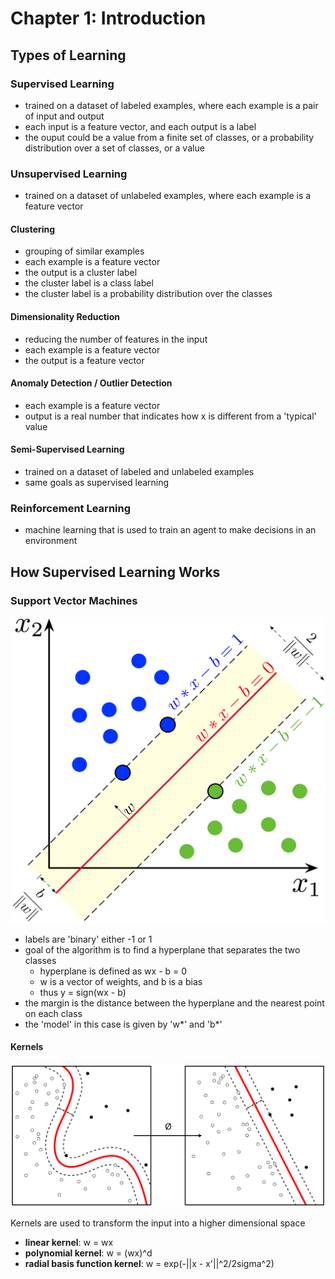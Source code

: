 # Chapter 1: Introduction

## Types of Learning

### Supervised Learning

* trained on a dataset of labeled examples, where each example is a pair of input and output
* each input is a feature vector, and each output is a label
* the ouput could be a value from a finite set of classes, or a probability distribution over a set of classes, or a value

### Unsupervised Learning

* trained on a dataset of unlabeled examples, where each example is a feature vector

#### Clustering

* grouping of similar examples
* each example is a feature vector
* the output is a cluster label
* the cluster label is a class label
* the cluster label is a probability distribution over the classes

#### Dimensionality Reduction

* reducing the number of features in the input
* each example is a feature vector
* the output is a feature vector

#### Anomaly Detection / Outlier Detection

* each example is a feature vector
* output is a real number that indicates how x is different from a 'typical' value

#### Semi-Supervised Learning

* trained on a dataset of labeled and unlabeled examples
* same goals as supervised learning

### Reinforcement Learning

* machine learning that is used to train an agent to make decisions in an environment

## How Supervised Learning Works

### Support Vector Machines

![Support Vector Machines](images/ch1/svm.png)

* labels are 'binary' either -1 or 1
* goal of the algorithm is to find a hyperplane that separates the two classes
  * hyperplane is defined as wx - b = 0
  * w is a vector of weights, and b is a bias
  * thus y = sign(wx - b)
* the margin is the distance between the hyperplane and the nearest point on each class
* the 'model' in this case is given by 'w*' and 'b*'

#### Kernels

![Kernels](images/ch1/kernels.png)

Kernels are used to transform the input into a higher dimensional space

* **linear kernel**: w = wx
* **polynomial kernel**: w = (wx)^d
* **radial basis function kernel**: w = exp(-||x - x'||^2/2sigma^2)